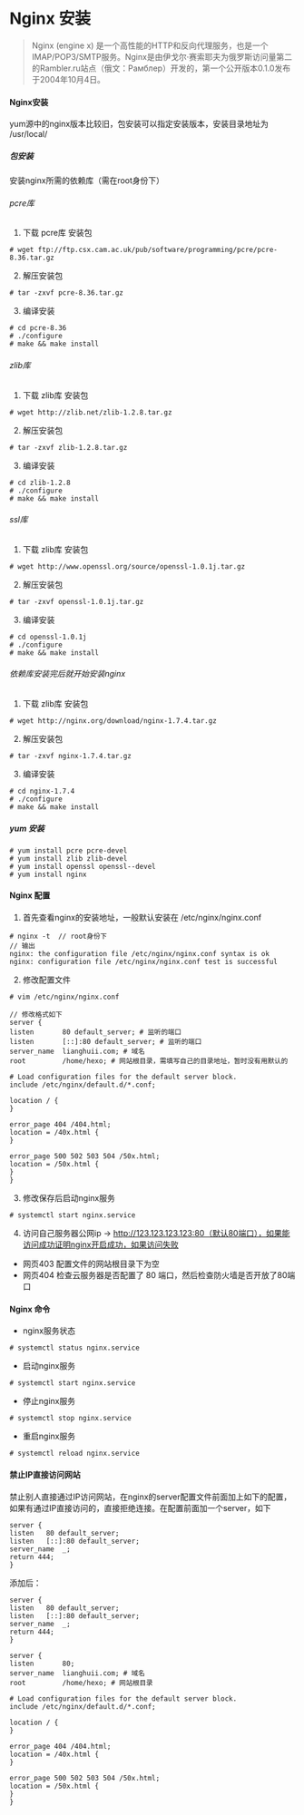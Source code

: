 # Nginx 安装

> Nginx (engine x) 是一个高性能的HTTP和反向代理服务，也是一个IMAP/POP3/SMTP服务。Nginx是由伊戈尔·赛索耶夫为俄罗斯访问量第二的Rambler.ru站点（俄文：Рамблер）开发的，第一个公开版本0.1.0发布于2004年10月4日。

#### Nginx安装
yum源中的nginx版本比较旧，包安装可以指定安装版本，安装目录地址为 /usr/local/
##### 包安装
安装nginx所需的依赖库（需在root身份下）

###### pcre库
1. 下载 pcre库 安装包
```
# wget ftp://ftp.csx.cam.ac.uk/pub/software/programming/pcre/pcre-8.36.tar.gz
```
2. 解压安装包
```
# tar -zxvf pcre-8.36.tar.gz
```
3. 编译安装
```
# cd pcre-8.36
# ./configure
# make && make install
```
###### zlib库
1. 下载 zlib库 安装包
```
# wget http://zlib.net/zlib-1.2.8.tar.gz
```
2. 解压安装包
```
# tar -zxvf zlib-1.2.8.tar.gz
```
3. 编译安装
```
# cd zlib-1.2.8
# ./configure
# make && make install
```
###### ssl库
1. 下载 zlib库 安装包
```
# wget http://www.openssl.org/source/openssl-1.0.1j.tar.gz
```
2. 解压安装包
```
# tar -zxvf openssl-1.0.1j.tar.gz
```
3. 编译安装
```
# cd openssl-1.0.1j
# ./configure
# make && make install
```
###### 依赖库安装完后就开始安装nginx
1. 下载 zlib库 安装包
```
# wget http://nginx.org/download/nginx-1.7.4.tar.gz
```
2. 解压安装包
```
# tar -zxvf nginx-1.7.4.tar.gz
```
3. 编译安装
```
# cd nginx-1.7.4
# ./configure
# make && make install
```
##### yum 安装
```
# yum install pcre pcre-devel
# yum install zlib zlib-devel
# yum install openssl openssl--devel
# yum install nginx
```

#### Nginx 配置
1. 首先查看nginx的安装地址，一般默认安装在 /etc/nginx/nginx.conf
```
# nginx -t  // root身份下
// 输出
nginx: the configuration file /etc/nginx/nginx.conf syntax is ok
nginx: configuration file /etc/nginx/nginx.conf test is successful
```
2. 修改配置文件
```
# vim /etc/nginx/nginx.conf

// 修改格式如下
server {
listen       80 default_server; # 监听的端口
listen       [::]:80 default_server; # 监听的端口
server_name  lianghuii.com; # 域名
root         /home/hexo; # 网站根目录，需填写自己的目录地址，暂时没有用默认的

# Load configuration files for the default server block.
include /etc/nginx/default.d/*.conf;

location / {
}

error_page 404 /404.html;
location = /40x.html {
}

error_page 500 502 503 504 /50x.html;
location = /50x.html {
}
}

```
3. 修改保存后启动nginx服务
```
# systemctl start nginx.service
```
4. 访问自己服务器公网ip -> http://123.123.123.123:80（默认80端口），如果能访问成功证明nginx开启成功，如果访问失败
- 网页403  配置文件的网站根目录下为空
- 网页404  检查云服务器是否配置了 80 端口，然后检查防火墙是否开放了80端口

#### Nginx 命令
- nginx服务状态
```
# systemctl status nginx.service
```
- 启动nginx服务
```
# systemctl start nginx.service
```
- 停止nginx服务
```
# systemctl stop nginx.service
```
- 重启nginx服务
```
# systemctl reload nginx.service
```

#### 禁止IP直接访问网站
禁止别人直接通过IP访问网站，在nginx的server配置文件前面加上如下的配置，如果有通过IP直接访问的，直接拒绝连接。在配置前面加一个server，如下
```
server {
listen   80 default_server;
listen   [::]:80 default_server;
server_name  _;
return 444;
}
```
添加后：
```
server {
listen   80 default_server;
listen   [::]:80 default_server;
server_name  _;
return 444;
}

server {
listen       80;
server_name  lianghuii.com; # 域名
root         /home/hexo; # 网站根目录

# Load configuration files for the default server block.
include /etc/nginx/default.d/*.conf;

location / {
}

error_page 404 /404.html;
location = /40x.html {
}

error_page 500 502 503 504 /50x.html;
location = /50x.html {
}
}


```
